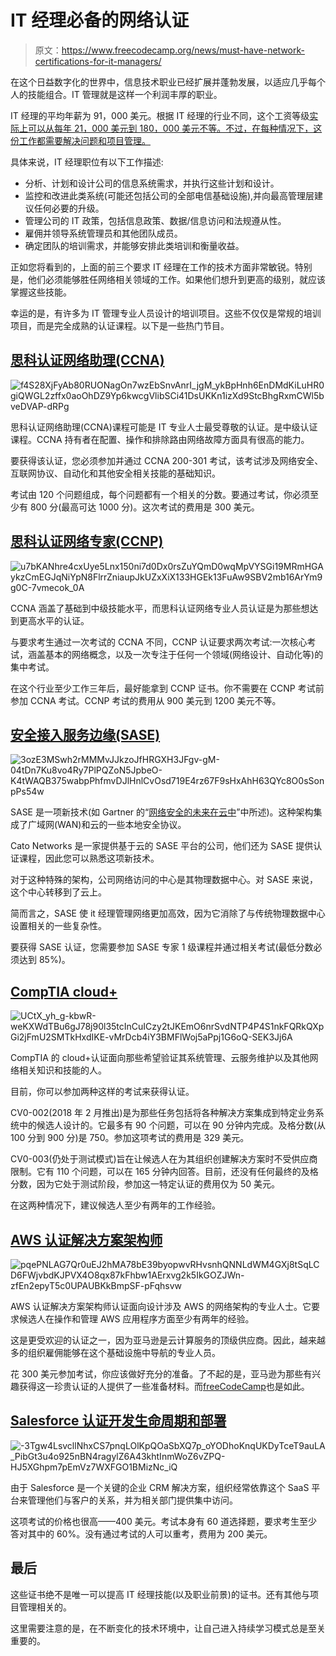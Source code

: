 # IT 经理必备的网络认证

> 原文：<https://www.freecodecamp.org/news/must-have-network-certifications-for-it-managers/>

在这个日益数字化的世界中，信息技术职业已经扩展并蓬勃发展，以适应几乎每个人的技能组合。IT 管理就是这样一个利润丰厚的职业。

IT 经理的平均年薪为 91，000 美元。根据 IT 经理的行业不同，这个工资等级[实际上可以从每年 21，000 美元到 180，000 美元不等。不过，在每种情况下，这份工作都需要解决问题和项目管理。](https://www.indeed.com/career-advice/careers/what-does-an-it-manager-do)

具体来说，IT 经理职位有以下工作描述:

*   分析、计划和设计公司的信息系统需求，并执行这些计划和设计。
*   监控和改进此类系统(可能还包括公司的全部电信基础设施),并向最高管理层建议任何必要的升级。
*   管理公司的 IT 政策，包括信息政策、数据/信息访问和法规遵从性。
*   雇佣并领导系统管理员和其他团队成员。
*   确定团队的培训需求，并能够安排此类培训和衡量收益。

正如您将看到的，上面的前三个要求 IT 经理在工作的技术方面非常敏锐。特别是，他们必须能够胜任网络相关领域的工作。如果他们想升到更高的级别，就应该掌握这些技能。

幸运的是，有许多为 IT 管理专业人员设计的培训项目。这些不仅仅是常规的培训项目，而是完全成熟的认证课程。以下是一些热门节目。

## [思科认证网络助理(CCNA)](https://www.cisco.com/c/en/us/training-events/training-certifications/certifications/associate/ccna.html)

![f4S28XjFyAb80RUONagOn7wzEbSnvAnrI_jgM_ykBpHnh6EnDMdKiLuHR0giQWGL2zffx0aoOhDZ9Yp6kwcgVlibSCi41DsUKKn1izXd9StcBhgRxmCWl5bveDVAP-dRPg](img/d7fe15fee04cbee5604547b1b08bea56.png)

思科认证网络助理(CCNA)课程可能是 IT 专业人士最受尊敬的认证。是中级认证课程。CCNA 持有者在配置、操作和排除路由网络故障方面具有很高的能力。

要获得该认证，您必须参加并通过 CCNA 200-301 考试，该考试涉及网络安全、互联网协议、自动化和其他安全相关技能的基础知识。

考试由 120 个问题组成，每个问题都有一个相关的分数。要通过考试，你必须至少有 800 分(最高可达 1000 分)。这次考试的费用是 300 美元。

## [思科认证网络专家(CCNP)](https://www.cisco.com/c/en/us/training-events/training-certifications/certifications/professional.html)

![u7bKANhre4cxUye5Lnx150ni7d0Dx0rsZuYQmD0wqMpVYSGi19MRmHGAykzCmEGJqNiYpN8FlrrZniaupJkUZxXiX133HGEk13FuAw9SBV2mb16ArYm9g0C-7vmecok_0A](img/a6aabf18d24a5936029398c4ea2d4e71.png)

CCNA 涵盖了基础到中级技能水平，而思科认证网络专业人员认证是为那些想达到更高水平的认证。

与要求考生通过一次考试的 CCNA 不同，CCNP 认证要求两次考试:一次核心考试，涵盖基本的网络概念，以及一次专注于任何一个领域(网络设计、自动化等)的集中考试。

在这个行业至少工作三年后，最好能拿到 CCNP 证书。你不需要在 CCNP 考试前参加 CCNA 考试。CCNP 考试的费用从 900 美元到 1200 美元不等。

## [安全接入服务边缘(SASE)](https://www.catonetworks.com/sase/sase-expert-level-1/)

![3ozE3MSwh2rMMMvJJkzoJfHRGXH3JFgv-gM-04tDn7Ku8vo4Ry7PlPQZoN5JpbeO-K4tWAQB375wabpPhfmvDJlHnlCvOsd719E4rz67F9sHxAhH63QYc8O0sSonpPs54w](img/cd329ab226325cafbc4516f516cec072.png)

SASE 是一项新技术(如 Gartner 的“[网络安全的未来在云中](https://thehackernews.com/2019/11/network-security-sase.html)”中所述)。这种架构集成了广域网(WAN)和云的一些本地安全协议。

Cato Networks 是一家提供基于云的 SASE 平台的公司，他们还为 SASE 提供认证课程，因此您可以熟悉这项新技术。

对于这种特殊的架构，公司网络访问的中心是其物理数据中心。对 SASE 来说，这个中心转移到了云上。

简而言之，SASE 使 it 经理管理网络更加高效，因为它消除了与传统物理数据中心设置相关的一些复杂性。

要获得 SASE 认证，您需要参加 SASE 专家 1 级课程并通过相关考试(最低分数必须达到 85%)。

## [CompTIA cloud+](https://www.comptia.org/certifications)

![UCtX_yh_g-kbwR-weKXWdTBu6gJ78j90l35tcInCuICzy2tJKEmO6nrSvdNTP4P4S1nkFQRkQXpGi2jFmU2SMTkHxdIKE-vMrDcb4iY3BMFlWoj5aPpj1G6oQ-SEK3Jj6A](img/2aa770081658512c8d0f6058a8f90a05.png)

CompTIA 的 cloud+认证面向那些希望验证其系统管理、云服务维护以及其他网络相关知识和技能的人。

目前，你可以参加两种这样的考试来获得认证。

CV0-002(2018 年 2 月推出)是为那些任务包括将各种解决方案集成到特定业务系统中的候选人设计的。它最多有 90 个问题，可以在 90 分钟内完成。及格分数(从 100 分到 900 分)是 750。参加这项考试的费用是 329 美元。

CV0-003(仍处于测试模式)旨在让候选人在为其组织创建解决方案时不受供应商限制。它有 110 个问题，可以在 165 分钟内回答。目前，还没有任何最终的及格分数，因为它处于测试阶段，参加这一特定认证的费用仅为 50 美元。

在这两种情况下，建议候选人至少有两年的工作经验。

## [AWS 认证解决方案架构师](https://aws.amazon.com/certification/certified-solutions-architect-professional/)

![pqePNLAG7Qr0uEJ2hMA78bE39byopwvRHvsnhQNNLdWM4GXj8tSqLCD6FWjvbdKJPVX4O8qx87kFhbw1AErxvg2k5IkGOZJWn-zfEn2epyT5c0UPAUBKkBmpSF-pFqhsvw](img/a1c72823268198e859d634df384acdc0.png)

AWS 认证解决方案架构师认证面向设计涉及 AWS 的网络架构的专业人士。它要求候选人在操作和管理 AWS 应用程序方面至少有两年的经验。

这是更受欢迎的认证之一，因为亚马逊是云计算服务的顶级供应商。因此，越来越多的组织雇佣能够在这个基础设施中导航的专业人员。

花 300 美元参加考试，你应该做好充分的准备。了不起的是，亚马逊为那些有兴趣获得这一珍贵认证的人提供了一些准备材料。而[freeCodeCamp](https://www.freecodecamp.org/news/pass-the-aws-certified-solutions-architect-exam-with-this-free-10-hour-course/)也是如此。

## [Salesforce 认证开发生命周期和部署](https://trailhead.salesforce.com/credentials/developmentlifecycledeploymentdesigner)

![-3Tgw4LsvcllNhxCS7pnqLOlKpQOaSbXQ7p_oYODhoKnqUKDyTceT9auLA_PibGt3u4o925nBN4ragylZ6A43khtInmWoZ6vZPQ-HJ5XGhpm7pEmVz7WXFGO1BMizNc_iQ](img/a0ead6f4ee68819d666f46da1cedb4e6.png)

由于 Salesforce 是一个关键的企业 CRM 解决方案，组织经常依靠这个 SaaS 平台来管理他们与客户的关系，并为相关部门提供集中访问。

这项考试的价格也很高——400 美元。考试本身有 60 道选择题，要求考生至少答对其中的 60%。没有通过考试的人可以重考，费用为 200 美元。

## 最后

这些证书绝不是唯一可以提高 IT 经理技能(以及职业前景)的证书。还有其他与项目管理相关的。

这里需要注意的是，在不断变化的技术环境中，让自己进入持续学习模式总是至关重要的。